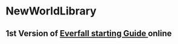 # NewWorldLibrary

## 1st Version of <a href="https://github.com/MystoGunFTW/NewWorldLibrary/blob/main/guides/Everfall_Guide.md"> Everfall starting Guide </a> online
